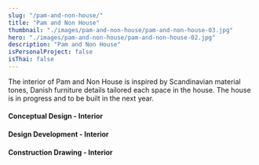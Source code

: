 ```yaml
---
slug: "/pam-and-non-house/"
title: "Pam and Non House"
thumbnail: "./images/pam-and-non-house/pam-and-non-house-03.jpg"
hero: "./images/pam-and-non-house/pam-and-non-house-02.jpg"
description: "Pam and Non House"
isPersonalProject: false
isThai: false
---
```


The interior of Pam and Non House is inspired by Scandinavian material tones, Danish furniture details tailored each space in the house. The house is in progress and to be built in the next year.

#### Conceptual Design - Interior

#### Design Development - Interior

#### Construction Drawing - Interior
